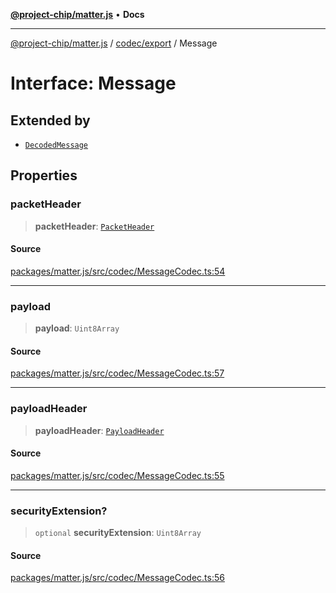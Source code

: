 [**@project-chip/matter.js**](../../../README.md) • **Docs**

***

[@project-chip/matter.js](../../../modules.md) / [codec/export](../README.md) / Message

# Interface: Message

## Extended by

- [`DecodedMessage`](DecodedMessage.md)

## Properties

### packetHeader

> **packetHeader**: [`PacketHeader`](PacketHeader.md)

#### Source

[packages/matter.js/src/codec/MessageCodec.ts:54](https://github.com/project-chip/matter.js/blob/7a8cbb56b87d4ccf34bec5a9a95ab40a1711324f/packages/matter.js/src/codec/MessageCodec.ts#L54)

***

### payload

> **payload**: `Uint8Array`

#### Source

[packages/matter.js/src/codec/MessageCodec.ts:57](https://github.com/project-chip/matter.js/blob/7a8cbb56b87d4ccf34bec5a9a95ab40a1711324f/packages/matter.js/src/codec/MessageCodec.ts#L57)

***

### payloadHeader

> **payloadHeader**: [`PayloadHeader`](PayloadHeader.md)

#### Source

[packages/matter.js/src/codec/MessageCodec.ts:55](https://github.com/project-chip/matter.js/blob/7a8cbb56b87d4ccf34bec5a9a95ab40a1711324f/packages/matter.js/src/codec/MessageCodec.ts#L55)

***

### securityExtension?

> `optional` **securityExtension**: `Uint8Array`

#### Source

[packages/matter.js/src/codec/MessageCodec.ts:56](https://github.com/project-chip/matter.js/blob/7a8cbb56b87d4ccf34bec5a9a95ab40a1711324f/packages/matter.js/src/codec/MessageCodec.ts#L56)
